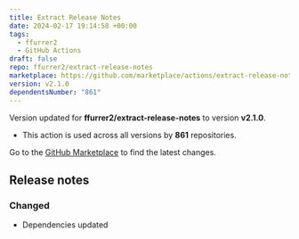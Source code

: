 ```yaml
---
title: Extract Release Notes
date: 2024-02-17 19:14:58 +00:00
tags:
  - ffurrer2
  - GitHub Actions
draft: false
repo: ffurrer2/extract-release-notes
marketplace: https://github.com/marketplace/actions/extract-release-notes
version: v2.1.0
dependentsNumber: "861"
---
```



Version updated for **ffurrer2/extract-release-notes** to version **v2.1.0**.
- This action is used across all versions by **861** repositories.

Go to the [GitHub Marketplace](https://github.com/marketplace/actions/extract-release-notes) to find the latest changes.

## Release notes

### Changed

- Dependencies updated
